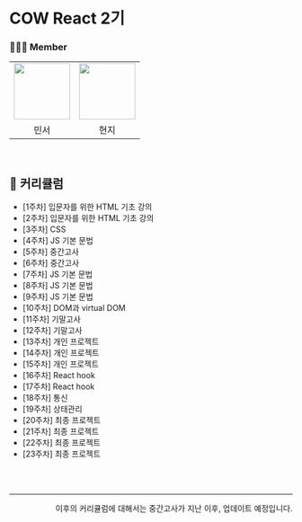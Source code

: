 # COW React 2기

### 👩‍👧‍👦 Member

<center>
<table  width="100%">
  <tr>
    <td  align="center">
      <img  src="https://avatars.githubusercontent.com/u/101965138?v=4"  width="100px;"  alt=""/>
    </td>
      <td  align="center">
      <img  src="https://avatars.githubusercontent.com/u/107786171?v=4"  width="100px;"  alt=""/>
    </td>
  </tr>
  <tr>
    <td align="center">
            <div>민서</div>
    </td>
      <td align="center">
            <div>현지</div>
    </td>
  </tr>
</table>
</center>

<br>

## 📖 커리큘럼

- [1주차] 입문자를 위한 HTML 기초 강의 
- [2주차] 입문자를 위한 HTML 기초 강의
- [3주차] CSS
- [4주차] JS 기본 문법 
- [5주차] 중간고사
- [6주차] 중간고사
- [7주차] JS 기본 문법 
- [8주차] JS 기본 문법 
- [9주차] JS 기본 문법 
- [10주차] DOM과 virtual DOM
- [11주차] 기말고사
- [12주차] 기말고사
- [13주차] 개인 프로젝트
- [14주차] 개인 프로젝트
- [15주차] 개인 프로젝트
- [16주차] React hook
- [17주차] React hook
- [18주차] 통신
- [19주차] 상태관리
- [20주차] 최종 프로젝트
- [21주차] 최종 프로젝트
- [22주차] 최종 프로젝트
- [23주차] 최종 프로젝트
  
<br/>
<br/>
<hr>
<div align="end">이후의 커리큘럼에 대해서는 중간고사가 지난 이후, 업데이트 예정입니다.</div>
